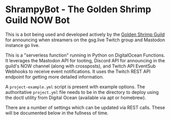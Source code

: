 # ShrampyBot - The Golden Shrimp Guild NOW Bot

This is a bot being used and developed actively by the [Golden Shrimp Guild](https://gsg.live) for announcing when streamers on the gsg.live Twitch group and Mastodon instance go live.

This is a "serverless function" running in Python on DigitalOcean Functions. It leverages the Mastodon API for tooting, Discord API for announcing in the guild's NOW channel (along with crossposts), and Twitch API EventSub Webhooks to receive event notifications. It uses the Twitch REST API endpoint for getting more detailed information.

A `project-example.yml` script is present with example options. The authoritative `project.yml` file needs to be in the directory to deploy using the doctl utility from Digital Ocean (available via apt or homebrew).

There are a number of settings which can be updated via REST calls. These will be documented below in the fullness of time.